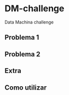 # DM-challenge
Data Machina challenge 

## Problema 1   

## Problema 2

## Extra

## Como utilizar


